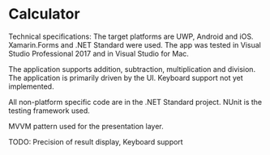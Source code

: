 # Calculator

Technical specifications:
The target platforms are UWP, Android and iOS. Xamarin.Forms and .NET Standard were used. The app was tested in Visual Studio Professional 2017 and in Visual Studio for Mac.

The application supports addition, subtraction, multiplication and division. The application is primarily driven by the UI.
Keyboard support not yet implemented.

All non-platform specific code are in the .NET Standard project. NUnit is the testing framework used.

MVVM pattern used for the presentation layer.




TODO: Precision of result display, Keyboard support
